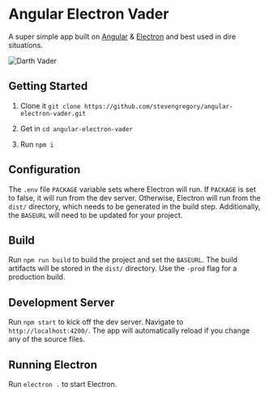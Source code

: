 # Angular Electron Vader

A super simple app built on [Angular](https://angular.io/) & [Electron](https://electron.atom.io/) and best used in dire situations.

![Darth Vader](http://i.imgur.com/Xtc42gu.png)

## Getting Started

1. Clone it `git clone https://github.com/stevengregory/angular-electron-vader.git`

1. Get in `cd angular-electron-vader`

1. Run `npm i`

## Configuration

The `.env` file `PACKAGE` variable sets where Electron will run. If `PACKAGE` is set to false, it will run from the dev server. Otherwise, Electron will run from the `dist/` directory, which needs to be generated in the build step. Additionally, the `BASEURL` will need to be updated for your project.

## Build

Run `npm run build` to build the project and set the `BASEURL`. The build artifacts will be stored in the `dist/` directory. Use the `-prod` flag for a production build.

## Development Server

Run `npm start` to kick off the dev server. Navigate to `http://localhost:4200/`. The app will automatically reload if you change any of the source files.

## Running Electron

Run `electron .` to start Electron.